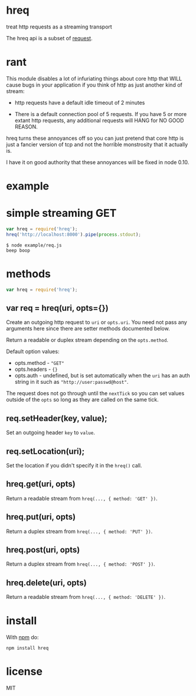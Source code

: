 # hreq

treat http requests as a streaming transport

The hreq api is a subset of [request](https://github.com/mikeal/request).

# rant

This module disables a lot of infuriating things about core http that WILL cause
bugs in your application if you think of http as just another kind of stream:

* http requests have a default idle timeout of 2 minutes

* There is a default connection pool of 5 requests. If you have 5 or more extant
http requests, any additional requests will HANG for NO GOOD REASON.

hreq turns these annoyances off so you can just pretend that core http is just a
fancier version of tcp and not the horrible monstrosity that it actually is.

I have it on good authority that these annoyances will be fixed in node 0.10.

# example

# simple streaming GET

``` js
var hreq = require('hreq');
hreq('http://localhost:8000').pipe(process.stdout);
```

```
$ node example/req.js
beep boop
```

# methods

``` js
var hreq = require('hreq');
```

## var req = hreq(uri, opts={})

Create an outgoing http request to `uri` or `opts.uri`.
You need not pass any arguments here since there are setter methods documented
below.

Return a readable or duplex stream depending on the `opts.method`.

Default option values:

* opts.method - `"GET"`
* opts.headers - `{}`
* opts.auth - undefined, but is set automatically when the `uri` has an auth
string in it such as `"http://user:passwd@host"`.

The request does not go through until the `nextTick` so you can set values
outside of the `opts` so long as they are called on the same tick.

## req.setHeader(key, value);

Set an outgoing header `key` to `value`.

## req.setLocation(uri);

Set the location if you didn't specify it in the `hreq()` call.

## hreq.get(uri, opts)

Return a readable stream from `hreq(..., { method: 'GET' })`.

## hreq.put(uri, opts)

Return a duplex stream from `hreq(..., { method: 'PUT' })`.

## hreq.post(uri, opts)

Return a duplex stream from `hreq(..., { method: 'POST' })`.

## hreq.delete(uri, opts)

Return a readable stream from `hreq(..., { method: 'DELETE' })`.

# install

With [npm](https://npmjs.org) do:

```
npm install hreq
```

# license

MIT
